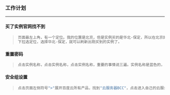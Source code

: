 ### 工作计划

------

#### 买了实例官网找不到

> ```python
> 页面最左上角，有一个定位。我的位置是北京，但是实例买的是华北-保定，所以在北京的实例是空。
> 下拉选定位，选择华北-保定，就可以刷新出刚买到的实例了。
> ```
>

#### 重置密码

> ```python
> 点击实例名称，点击实例名称，点击实例名称，重要的事情说三遍。实例名称是蓝色的，标识可以点击，点击之后跳转到的页面，找重置密码，也是蓝色的，可以点击的链接。
> ```

#### 安全组设置

> ```python
> 点击页面左侧符号">"展开百度云所有产品，找到"云服务器BCC"，点击进入自己的云服务器页面。左侧有"安全组"选项。
> ```

